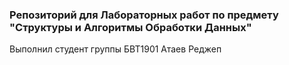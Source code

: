 <h3>Репозиторий для Лабораторных работ по предмету "Структуры и Алгоритмы Обработки Данных"</h3>
Выполнил студент группы БВТ1901 Атаев Реджеп
